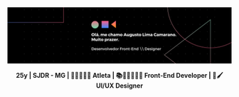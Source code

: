 <img src="img/banner.jpg">
<p align="center"><strong>25y | SJDR - MG | 🚵‍♂️🏃‍♂️💪 Atleta | 📚🧑‍💻🧠🚀💸 Front-End Developer | 🎨🖌️ UI/UX Designer</strong></p>
